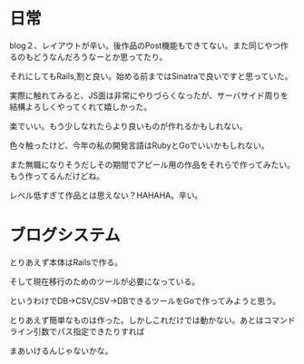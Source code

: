 # 日常

blog２、レイアウトが辛い。後作品のPost機能もできてない。また同じやつ作るのもどうなんだろうなーとか思ってたり。

それにしてもRails,割と良い。始める前まではSinatraで良いですと思っていた。

実際に触れてみると、JS面は非常にやりづらくなったが、サーバサイド周りを結構よろしくやってくれて嬉しかった。

楽でいい。もう少しなれたらより良いものが作れるかもしれない。

色々触ったけど、今年の私の開発言語はRubyとGoでいいかもしれない。

また無職になりそうだしその期間でアピール用の作品をそれらで作ってみたい。もう作ってるんだけどね。

レベル低すぎて作品とは思えない？HAHAHA。辛い。

# ブログシステム

とりあえず本体はRailsで作る。

そして現在移行のためのツールが必要になっている。

というわけでDB->CSV,CSV->DBできるツールをGoで作ってみようと思う。

とりあえず簡単なものは作った。しかしこれだけでは動かない。あとはコマンドライン引数でパス指定できたりすれば

まあいけるんじゃないかな。


